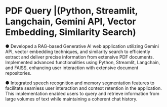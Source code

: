 
# PDF Query |(Python, Streamlit, Langchain, Gemini API, Vector Embedding, Similarity Search)

●	Developed a RAG-based Generative AI web application utilizing Gemini API, vector embedding techniques, and similarity search to efficiently extract and deliver precise information from extensive PDF documents. Implemented advanced functionalities using Python, Streamlit, Langchain, and FAISS, enhancing user interaction with extensive document repositories.

●	Integrated speech recognition and memory segmentation features to facilitate seamless user interaction and context retention in the application. This implementation enabled users to query and retrieve information from large volumes of text while maintaining a coherent chat history.

